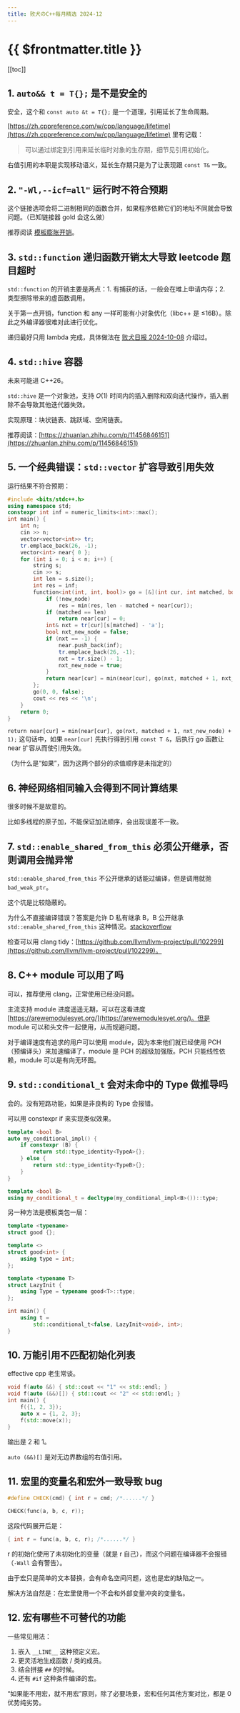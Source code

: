```yaml
---
title: 败犬のC++每月精选 2024-12
---
```


# {{ $frontmatter.title }}

[[toc]]

## 1. `auto&& t = T{};` 是不是安全的

安全，这个和 `const auto &t = T{};` 是一个道理，引用延长了生命周期。

[https://zh.cppreference.com/w/cpp/language/lifetime](https://zh.cppreference.com/w/cpp/language/lifetime) 里有记载：

> 可以通过绑定到引用来延长临时对象的生存期，细节见引用初始化。

右值引用的本职是实现移动语义，延长生存期只是为了让表现跟 `const T&` 一致。

## 2. `"-Wl,--icf=all"` 运行时不符合预期

这个链接选项会将二进制相同的函数合并，如果程序依赖它们的地址不同就会导致问题。（已知链接器 gold 会这么做）

推荐阅读 [模板膨胀开销](https://ykiko.me/zh-cn/articles/686296374/#%E7%9C%9F%E6%AD%A3%E7%9A%84%E6%A8%A1%E6%9D%BF%E8%86%A8%E8%83%80%E5%BC%80%E9%94%80)。

## 3. `std::function` 递归函数开销太大导致 leetcode 题目超时

`std::function` 的开销主要是两点：1. 有捕获的话，一般会在堆上申请内存；2. 类型擦除带来的虚函数调用。

关于第一点开销，function 和 any 一样可能有小对象优化（libc++ 是 ≤16B）。除此之外编译器很难对此进行优化。

递归最好只用 lambda 完成，具体做法在 [败犬日报 2024-10-08](https://underdog-daily.pages.dev/2024/10/08) 介绍过。

## 4. `std::hive` 容器

未来可能进 C++26。

`std::hive` 是一个对象池，支持 $O(1)$ 时间内的插入删除和双向迭代操作，插入删除不会导致其他迭代器失效。

实现原理：块状链表、跳跃域、空闲链表。

推荐阅读：[https://zhuanlan.zhihu.com/p/11456846151](https://zhuanlan.zhihu.com/p/11456846151)

## 5. 一个经典错误：`std::vector` 扩容导致引用失效

运行结果不符合预期：

```cpp
#include <bits/stdc++.h>
using namespace std;
constexpr int inf = numeric_limits<int>::max();
int main() {
    int n;
    cin >> n;
    vector<vector<int>> tr;
    tr.emplace_back(26, -1);
    vector<int> near{ 0 };
    for (int i = 0; i < n; i++) {
        string s;
        cin >> s;
        int len = s.size();
        int res = inf;
        function<int(int, int, bool)> go = [&](int cur, int matched, bool new_node) {
            if (!new_node)
                res = min(res, len - matched + near[cur]);
            if (matched == len)
                return near[cur] = 0;
            int& nxt = tr[cur][s[matched] - 'a'];
            bool nxt_new_node = false;
            if (nxt == -1) {
                near.push_back(inf);
                tr.emplace_back(26, -1);
                nxt = tr.size() - 1;
                nxt_new_node = true;
            }
            return near[cur] = min(near[cur], go(nxt, matched + 1, nxt_new_node) + 1);
        };
        go(0, 0, false);
        cout << res << '\n';
    }
    return 0;
}
```

`return near[cur] = min(near[cur], go(nxt, matched + 1, nxt_new_node) + 1);` 这句话中，如果 `near[cur]` 先执行得到引用 `const T &`，后执行 go 函数让 near 扩容从而使引用失效。

（为什么是“如果”，因为这两个部分的求值顺序是未指定的）

## 6. 神经网络相同输入会得到不同计算结果

很多时候不是故意的。

比如多线程的原子加，不能保证加法顺序，会出现误差不一致。

## 7. `std::enable_shared_from_this` 必须公开继承，否则调用会抛异常

`std::enable_shared_from_this` 不公开继承的话能过编译，但是调用就抛 `bad_weak_ptr`。

这个坑是比较隐蔽的。

为什么不直接编译错误？答案是允许 D 私有继承 B，B 公开继承 `std::enable_shared_from_this` 这种情况。[stackoverflow](https://stackoverflow.com/questions/56529757/why-does-enable-shared-from-this-crash-if-inheritance-is-not-public-instead-of-e)

检查可以用 clang tidy：[https://github.com/llvm/llvm-project/pull/102299](https://github.com/llvm/llvm-project/pull/102299)。

## 8. C++ module 可以用了吗

可以，推荐使用 clang，正常使用已经没问题。

主流支持 module 进度遥遥无期，可以在这看进度 [https://arewemodulesyet.org/](https://arewemodulesyet.org/)。但是 module 可以和头文件一起使用，从而规避问题。

对于编译速度有追求的用户可以使用 module，因为本来他们就已经使用 PCH（预编译头）来加速编译了，module 是 PCH 的超级加强版。PCH 只能线性依赖，module 可以是有向无环图。

## 9. `std::conditional_t` 会对未命中的 Type 做推导吗

会的。没有短路功能，如果是非良构的 Type 会报错。

可以用 constexpr if 来实现类似效果。

```cpp
template <bool B>
auto my_conditional_impl() {
    if constexpr (B) {
        return std::type_identity<TypeA>{};
    } else {
        return std::type_identity<TypeB>{};
    }
}

template <bool B>
using my_conditional_t = decltype(my_conditional_impl<B>())::type;
```

另一种方法是模板类包一层：

```cpp
template <typename>
struct good {};

template <>
struct good<int> {
    using type = int;
};

template <typename T>
struct LazyInit {
    using Type = typename good<T>::type;
};

int main() {
    using t =
        std::conditional_t<false, LazyInit<void>, int>;
}
```

## 10. 万能引用不匹配初始化列表

effective cpp 老生常谈。

```cpp
void f(auto &&) { std::cout << "1" << std::endl; }
void f(auto (&&)[]) { std::cout << "2" << std::endl; }
int main() {
    f({1, 2, 3});
    auto x = {1, 2, 3};
    f(std::move(x));
}
```

输出是 2 和 1。

`auto (&&)[]` 是对无边界数组的右值引用。

## 11. 宏里的变量名和宏外一致导致 bug

```cpp
#define CHECK(cmd) { int r = cmd; /*......*/ }

CHECK(func(a, b, c, r));
```

这段代码展开后是：

```cpp
{ int r = func(a, b, c, r); /*......*/ }
```

r 的初始化使用了未初始化的变量（就是 r 自己），而这个问题在编译器不会报错（`-Wall` 会有警告）。

由于宏只是简单的文本替换，会有命名空间问题，这也是宏的缺陷之一。

解决方法自然是：在宏里使用一个不会和外部变量冲突的变量名。

## 12. 宏有哪些不可替代的功能

一些常见用法：

1. 嵌入 `__LINE__` 这种预定义宏。
2. 更灵活地生成函数 / 类的成员。
3. 结合拼接 `##` 的时候。
4. 还有 `#if` 这种条件编译的宏。

“如果能不用宏，就不用宏”原则，除了必要场景，宏和任何其他方案对比，都是 0 优势纯劣势。

